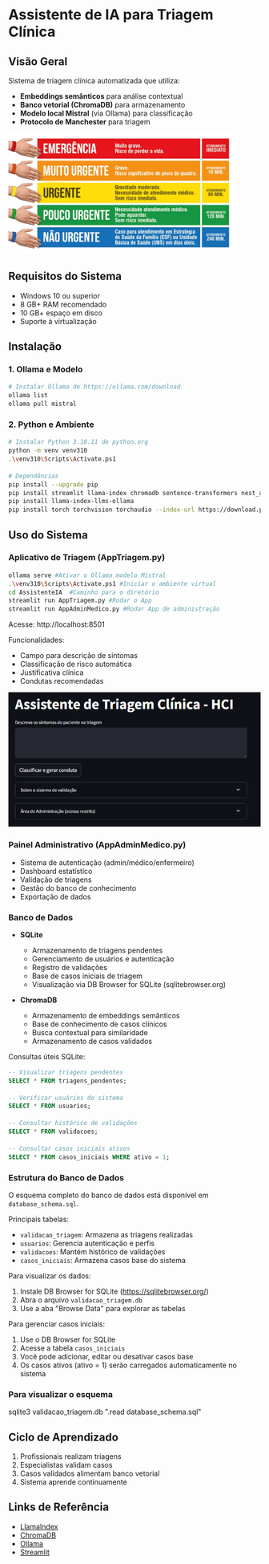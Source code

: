 # Assistente de IA para Triagem Clínica

## Visão Geral
Sistema de triagem clínica automatizada que utiliza:
- **Embeddings semânticos** para análise contextual
- **Banco vetorial (ChromaDB)** para armazenamento
- **Modelo local Mistral** (via Ollama) para classificação
- **Protocolo de Manchester** para triagem

<img src="figs/infografico-protocolo-manchester.webp" alt="Protocolo de Manchester" width="450"/>

## Requisitos do Sistema
- Windows 10 ou superior
- 8 GB+ RAM recomendado
- 10 GB+ espaço em disco
- Suporte à virtualização

## Instalação

### 1. Ollama e Modelo
```bash
# Instalar Ollama de https://ollama.com/download
ollama list
ollama pull mistral
```

### 2. Python e Ambiente
```bash
# Instalar Python 3.10.11 de python.org
python -m venv venv310
.\venv310\Scripts\Activate.ps1

# Dependências
pip install --upgrade pip
pip install streamlit llama-index chromadb sentence-transformers nest_asyncio
pip install llama-index-llms-ollama
pip install torch torchvision torchaudio --index-url https://download.pytorch.org/whl/cu118
```

## Uso do Sistema

### Aplicativo de Triagem (AppTriagem.py)
```bash
ollama serve #Ativar o Ollama modelo Mistral
.\venv310\Scripts\Activate.ps1 #Iniciar o ambiente virtual
cd AssistenteIA  #Caminho para o diretório 
streamlit run AppTriagem.py #Rodar o App
streamlit run AppAdminMedico.py #Rodar App de administração
```
Acesse: http://localhost:8501

Funcionalidades:
- Campo para descrição de sintomas
- Classificação de risco automática
- Justificativa clínica
- Condutas recomendadas

<img src="figs/interface.png" alt="Interface do Assistente de Triagem" width="600"/>

### Painel Administrativo (AppAdminMedico.py)
- Sistema de autenticação (admin/médico/enfermeiro)
- Dashboard estatístico
- Validação de triagens
- Gestão do banco de conhecimento
- Exportação de dados

### Banco de Dados
- **SQLite**
  - Armazenamento de triagens pendentes
  - Gerenciamento de usuários e autenticação
  - Registro de validações
  - Base de casos iniciais de triagem
  - Visualização via DB Browser for SQLite (sqlitebrowser.org)

- **ChromaDB**
  - Armazenamento de embeddings semânticos
  - Base de conhecimento de casos clínicos
  - Busca contextual para similaridade
  - Armazenamento de casos validados

Consultas úteis SQLite:
```sql
-- Visualizar triagens pendentes
SELECT * FROM triagens_pendentes;

-- Verificar usuários do sistema
SELECT * FROM usuarios;

-- Consultar histórico de validações
SELECT * FROM validacoes;

-- Consultar casos iniciais ativos
SELECT * FROM casos_iniciais WHERE ativo = 1;
```

### Estrutura do Banco de Dados

O esquema completo do banco de dados está disponível em `database_schema.sql`. 

Principais tabelas:
- `validacao_triagem`: Armazena as triagens realizadas
- `usuarios`: Gerencia autenticação e perfis
- `validacoes`: Mantém histórico de validações
- `casos_iniciais`: Armazena casos base do sistema

Para visualizar os dados:
1. Instale DB Browser for SQLite (https://sqlitebrowser.org/)
2. Abra o arquivo `validacao_triagem.db`
3. Use a aba "Browse Data" para explorar as tabelas

Para gerenciar casos iniciais:
1. Use o DB Browser for SQLite
2. Acesse a tabela `casos_iniciais`
3. Você pode adicionar, editar ou desativar casos base
4. Os casos ativos (ativo = 1) serão carregados automaticamente no sistema

### Para visualizar o esquema
sqlite3 validacao_triagem.db ".read database_schema.sql"

## Ciclo de Aprendizado
1. Profissionais realizam triagens
2. Especialistas validam casos
3. Casos validados alimentam banco vetorial
4. Sistema aprende continuamente

## Links de Referência
- [LlamaIndex](https://docs.llamaindex.ai/en/stable/)
- [ChromaDB](https://docs.trychroma.com/)
- [Ollama](https://ollama.com/)
- [Streamlit](https://streamlit.io/)
